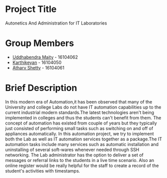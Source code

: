 # Project Title
Autonetics And Administration for IT Laboratories

# Group Members
- [Uddhabendra Maity](https://github.com/ubmaity) - 16104062
- [Karthikeyan](https://github.com/karthikeyan2311) - 16104050
- [Atharv Shetty](https://github.com/Atharv32) - 16104061

# Brief Description
In this modern era of Automation,it has been observed that many of the University
and college Labs do not have IT automation capabilities up to the current industrial modern
standards.The latest technologies aren't being implemented in colleges and thus the students
can't benefit from them. The concept of automation has existed from couple of years but they
typically just consisted of performing small tasks such as switching on and off of appliances
automatically. In this automation project, we try to implement both the Lab as well as IT
automation services together as a package.The IT automation tasks include many services
such as automatic installation and uninstalling of several soft-wares whenever needed through
SSH networking. The Lab administrator has the option to deliver a set of messages or referral
links to the students in a live time scenario. Also an online register would be really helpful
for the staff to create a record of the student's activities with timestamps.
